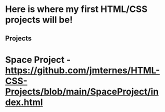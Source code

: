 # Here is where my first HTML/CSS projects will be!

## Projects

# Space Project - https://github.com/jmternes/HTML-CSS-Projects/blob/main/SpaceProject/index.html
